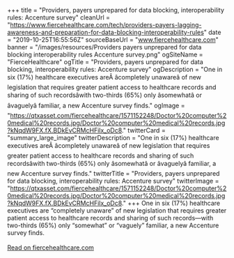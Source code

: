 +++ 
title = "Providers, payers unprepared for data blocking, interoperability rules: Accenture survey"
cleanUrl = "https://www.fiercehealthcare.com/tech/providers-payers-lagging-awareness-and-preparation-for-data-blocking-interoperability-rules"
date = "2019-10-25T16:55:56Z"
sourceBaseUrl = "www.fiercehealthcare.com"
banner = "/images/resources/Providers payers unprepared for data blocking interoperability rules Accenture survey.png"
ogSiteName = "FierceHealthcare"
ogTitle = "Providers, payers unprepared for data blocking, interoperability rules: Accenture survey"
ogDescription = "One in six (17%) healthcare executives areÂ âcompletely unawareâ of new legislation that requires greater patient access to healthcare records and sharing of such recordsâwith two-thirds (65%) only âsomewhatâ or âvaguelyâ familiar, a new Accenture survey finds."
ogImage = "https://qtxasset.com/fiercehealthcare/1571152248/Doctor%20computer%20medical%20records.jpg/Doctor%20computer%20medical%20records.jpg?kNqdW9FX.fX.BDkEvCRMcHFilx_oDc8."
twitterCard = "summary_large_image"
twitterDescription = "One in six (17%) healthcare executives areÂ âcompletely unawareâ of new legislation that requires greater patient access to healthcare records and sharing of such recordsâwith two-thirds (65%) only âsomewhatâ or âvaguelyâ familiar, a new Accenture survey finds."
twitterTitle = "Providers, payers unprepared for data blocking, interoperability rules: Accenture survey"
twitterImage = "https://qtxasset.com/fiercehealthcare/1571152248/Doctor%20computer%20medical%20records.jpg/Doctor%20computer%20medical%20records.jpg?kNqdW9FX.fX.BDkEvCRMcHFilx_oDc8."
+++
One in six (17%) healthcare executives are “completely unaware” of new legislation that requires greater patient access to healthcare records and sharing of such records—with two-thirds (65%) only “somewhat” or “vaguely” familiar, a new Accenture survey finds.<br><br><a target="_blank" href=https://www.fiercehealthcare.com/tech/providers-payers-lagging-awareness-and-preparation-for-data-blocking-interoperability-rules>Read on fiercehealthcare.com</a>
